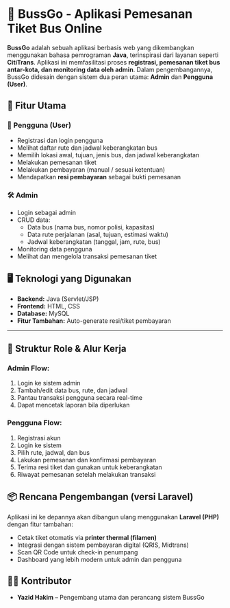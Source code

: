 # 🚌 BussGo - Aplikasi Pemesanan Tiket Bus Online

**BussGo** adalah sebuah aplikasi berbasis web yang dikembangkan menggunakan bahasa pemrograman **Java**, terinspirasi dari layanan seperti **CitiTrans**. Aplikasi ini memfasilitasi proses **registrasi, pemesanan tiket bus antar-kota, dan monitoring data oleh admin**. 
Dalam pengembangannya, BussGo didesain dengan sistem dua peran utama: **Admin** dan **Pengguna (User)**.


## 🔑 Fitur Utama

### 👤 Pengguna (User)
- Registrasi dan login pengguna
- Melihat daftar rute dan jadwal keberangkatan bus
- Memilih lokasi awal, tujuan, jenis bus, dan jadwal keberangkatan
- Melakukan pemesanan tiket
- Melakukan pembayaran (manual / sesuai ketentuan)
- Mendapatkan **resi pembayaran** sebagai bukti pemesanan

### 🛠️ Admin
- Login sebagai admin
- CRUD data:
  - Data bus (nama bus, nomor polisi, kapasitas)
  - Data rute perjalanan (asal, tujuan, estimasi waktu)
  - Jadwal keberangkatan (tanggal, jam, rute, bus)
- Monitoring data pengguna
- Melihat dan mengelola transaksi pemesanan tiket



## 🖥️ Teknologi yang Digunakan
- **Backend:** Java (Servlet/JSP)
- **Frontend:** HTML, CSS
- **Database:** MySQL
- **Fitur Tambahan:** Auto-generate resi/tiket pembayaran

---
## 📌 Struktur Role & Alur Kerja

### Admin Flow:
1. Login ke sistem admin
2. Tambah/edit data bus, rute, dan jadwal
3. Pantau transaksi pengguna secara real-time
4. Dapat mencetak laporan bila diperlukan

### Pengguna Flow:
1. Registrasi akun
2. Login ke sistem
3. Pilih rute, jadwal, dan bus
4. Lakukan pemesanan dan konfirmasi pembayaran
5. Terima resi tiket dan gunakan untuk keberangkatan
6. Riwayat pemesanan setelah melakukan transaksi


## 📦 Rencana Pengembangan (versi Laravel)
Aplikasi ini ke depannya akan dibangun ulang menggunakan **Laravel (PHP)** dengan fitur tambahan:
- Cetak tiket otomatis via **printer thermal (filamen)**
- Integrasi dengan sistem pembayaran digital (QRIS, Midtrans)
- Scan QR Code untuk check-in penumpang
- Dashboard yang lebih modern untuk admin dan pengguna



## 🧑‍💻 Kontributor
- **Yazid Hakim** – Pengembang utama dan perancang sistem BussGo


